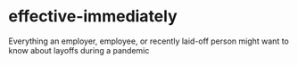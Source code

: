 # effective-immediately
Everything an employer, employee, or recently laid-off person might want to know about layoffs during a pandemic
